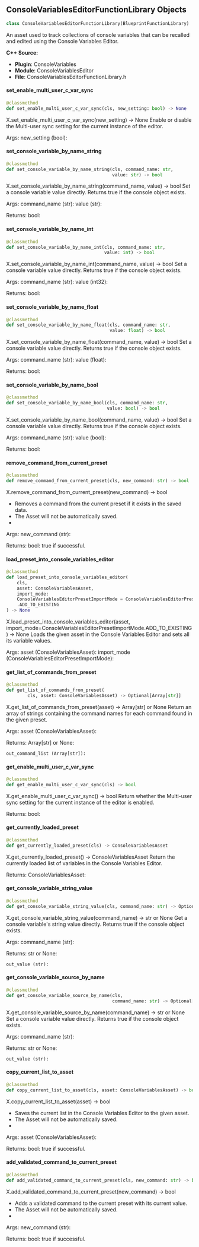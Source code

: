 ## ConsoleVariablesEditorFunctionLibrary Objects

```python
class ConsoleVariablesEditorFunctionLibrary(BlueprintFunctionLibrary)
```

An asset used to track collections of console variables that can be recalled and edited using the Console Variables Editor.

**C++ Source:**

- **Plugin**: ConsoleVariables
- **Module**: ConsoleVariablesEditor
- **File**: ConsoleVariablesEditorFunctionLibrary.h

<a id="unreal.ConsoleVariablesEditorFunctionLibrary.set_enable_multi_user_c_var_sync"></a>

#### set_enable_multi_user_c_var_sync

```python
@classmethod
def set_enable_multi_user_c_var_sync(cls, new_setting: bool) -> None
```

X.set_enable_multi_user_c_var_sync(new_setting) -> None
Enable or disable the Multi-user sync setting for the current instance of the editor.

Args:
    new_setting (bool):

<a id="unreal.ConsoleVariablesEditorFunctionLibrary.set_console_variable_by_name_string"></a>

#### set_console_variable_by_name_string

```python
@classmethod
def set_console_variable_by_name_string(cls, command_name: str,
                                        value: str) -> bool
```

X.set_console_variable_by_name_string(command_name, value) -> bool
Set a console variable value directly. Returns true if the console object exists.

Args:
    command_name (str): 
    value (str): 

Returns:
    bool:

<a id="unreal.ConsoleVariablesEditorFunctionLibrary.set_console_variable_by_name_int"></a>

#### set_console_variable_by_name_int

```python
@classmethod
def set_console_variable_by_name_int(cls, command_name: str,
                                     value: int) -> bool
```

X.set_console_variable_by_name_int(command_name, value) -> bool
Set a console variable value directly. Returns true if the console object exists.

Args:
    command_name (str): 
    value (int32): 

Returns:
    bool:

<a id="unreal.ConsoleVariablesEditorFunctionLibrary.set_console_variable_by_name_float"></a>

#### set_console_variable_by_name_float

```python
@classmethod
def set_console_variable_by_name_float(cls, command_name: str,
                                       value: float) -> bool
```

X.set_console_variable_by_name_float(command_name, value) -> bool
Set a console variable value directly. Returns true if the console object exists.

Args:
    command_name (str): 
    value (float): 

Returns:
    bool:

<a id="unreal.ConsoleVariablesEditorFunctionLibrary.set_console_variable_by_name_bool"></a>

#### set_console_variable_by_name_bool

```python
@classmethod
def set_console_variable_by_name_bool(cls, command_name: str,
                                      value: bool) -> bool
```

X.set_console_variable_by_name_bool(command_name, value) -> bool
Set a console variable value directly. Returns true if the console object exists.

Args:
    command_name (str): 
    value (bool): 

Returns:
    bool:

<a id="unreal.ConsoleVariablesEditorFunctionLibrary.remove_command_from_current_preset"></a>

#### remove_command_from_current_preset

```python
@classmethod
def remove_command_from_current_preset(cls, new_command: str) -> bool
```

X.remove_command_from_current_preset(new_command) -> bool
* Removes a command from the current preset if it exists in the saved data.
* The Asset will not be automatically saved.
*

Args:
    new_command (str): 

Returns:
    bool: true if successful.

<a id="unreal.ConsoleVariablesEditorFunctionLibrary.load_preset_into_console_variables_editor"></a>

#### load_preset_into_console_variables_editor

```python
@classmethod
def load_preset_into_console_variables_editor(
    cls,
    asset: ConsoleVariablesAsset,
    import_mode:
    ConsoleVariablesEditorPresetImportMode = ConsoleVariablesEditorPresetImportMode
    .ADD_TO_EXISTING
) -> None
```

X.load_preset_into_console_variables_editor(asset, import_mode=ConsoleVariablesEditorPresetImportMode.ADD_TO_EXISTING) -> None
Loads the given asset in the Console Variables Editor and sets all its variable values.

Args:
    asset (ConsoleVariablesAsset): 
    import_mode (ConsoleVariablesEditorPresetImportMode):

<a id="unreal.ConsoleVariablesEditorFunctionLibrary.get_list_of_commands_from_preset"></a>

#### get_list_of_commands_from_preset

```python
@classmethod
def get_list_of_commands_from_preset(
        cls, asset: ConsoleVariablesAsset) -> Optional[Array[str]]
```

X.get_list_of_commands_from_preset(asset) -> Array[str] or None
Return an array of strings containing the command names for each command found in the given preset.

Args:
    asset (ConsoleVariablesAsset): 

Returns:
    Array[str] or None: 

    out_command_list (Array[str]):

<a id="unreal.ConsoleVariablesEditorFunctionLibrary.get_enable_multi_user_c_var_sync"></a>

#### get_enable_multi_user_c_var_sync

```python
@classmethod
def get_enable_multi_user_c_var_sync(cls) -> bool
```

X.get_enable_multi_user_c_var_sync() -> bool
Return whether the Multi-user sync setting for the current instance of the editor is enabled.

Returns:
    bool:

<a id="unreal.ConsoleVariablesEditorFunctionLibrary.get_currently_loaded_preset"></a>

#### get_currently_loaded_preset

```python
@classmethod
def get_currently_loaded_preset(cls) -> ConsoleVariablesAsset
```

X.get_currently_loaded_preset() -> ConsoleVariablesAsset
Return the currently loaded list of variables in the Console Variables Editor.

Returns:
    ConsoleVariablesAsset:

<a id="unreal.ConsoleVariablesEditorFunctionLibrary.get_console_variable_string_value"></a>

#### get_console_variable_string_value

```python
@classmethod
def get_console_variable_string_value(cls, command_name: str) -> Optional[str]
```

X.get_console_variable_string_value(command_name) -> str or None
Get a console variable's string value directly. Returns true if the console object exists.

Args:
    command_name (str): 

Returns:
    str or None: 

    out_value (str):

<a id="unreal.ConsoleVariablesEditorFunctionLibrary.get_console_variable_source_by_name"></a>

#### get_console_variable_source_by_name

```python
@classmethod
def get_console_variable_source_by_name(cls,
                                        command_name: str) -> Optional[str]
```

X.get_console_variable_source_by_name(command_name) -> str or None
Set a console variable value directly. Returns true if the console object exists.

Args:
    command_name (str): 

Returns:
    str or None: 

    out_value (str):

<a id="unreal.ConsoleVariablesEditorFunctionLibrary.copy_current_list_to_asset"></a>

#### copy_current_list_to_asset

```python
@classmethod
def copy_current_list_to_asset(cls, asset: ConsoleVariablesAsset) -> bool
```

X.copy_current_list_to_asset(asset) -> bool
* Saves the current list in the Console Variables Editor to the given asset.
* The Asset will not be automatically saved.
*

Args:
    asset (ConsoleVariablesAsset): 

Returns:
    bool: true if successful.

<a id="unreal.ConsoleVariablesEditorFunctionLibrary.add_validated_command_to_current_preset"></a>

#### add_validated_command_to_current_preset

```python
@classmethod
def add_validated_command_to_current_preset(cls, new_command: str) -> bool
```

X.add_validated_command_to_current_preset(new_command) -> bool
* Adds a validated command to the current preset with its current value.
* The Asset will not be automatically saved.
*

Args:
    new_command (str): 

Returns:
    bool: true if successful.

<a id="unreal.ConcertCVarSynchronization"></a>